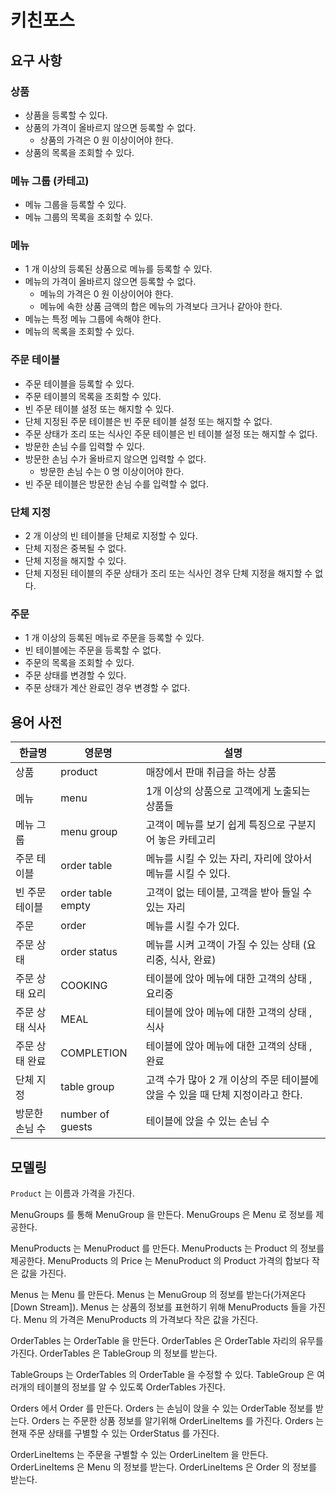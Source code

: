 # 키친포스

## 요구 사항

### 상품

* 상품을 등록할 수 있다.
* 상품의 가격이 올바르지 않으면 등록할 수 없다.
    * 상품의 가격은 0 원 이상이어야 한다.
* 상품의 목록을 조회할 수 있다.

### 메뉴 그룹 (카테고)

* 메뉴 그룹을 등록할 수 있다.
* 메뉴 그룹의 목록을 조회할 수 있다.

### 메뉴

* 1 개 이상의 등록된 상품으로 메뉴를 등록할 수 있다.
* 메뉴의 가격이 올바르지 않으면 등록할 수 없다.
    * 메뉴의 가격은 0 원 이상이어야 한다.
    * 메뉴에 속한 상품 금액의 합은 메뉴의 가격보다 크거나 같아야 한다.
* 메뉴는 특정 메뉴 그룹에 속해야 한다.
* 메뉴의 목록을 조회할 수 있다.

### 주문 테이블

* 주문 테이블을 등록할 수 있다.
* 주문 테이블의 목록을 조회할 수 있다.
* 빈 주문 테이블 설정 또는 해지할 수 있다.
* 단체 지정된 주문 테이블은 빈 주문 테이블 설정 또는 해지할 수 없다.
* 주문 상태가 조리 또는 식사인 주문 테이블은 빈 테이블 설정 또는 해지할 수 없다.
* 방문한 손님 수를 입력할 수 있다.
* 방문한 손님 수가 올바르지 않으면 입력할 수 없다.
    * 방문한 손님 수는 0 명 이상이어야 한다.
* 빈 주문 테이블은 방문한 손님 수를 입력할 수 없다.

### 단체 지정

* 2 개 이상의 빈 테이블을 단체로 지정할 수 있다.
* 단체 지정은 중복될 수 없다.
* 단체 지정을 해지할 수 있다.
* 단체 지정된 테이블의 주문 상태가 조리 또는 식사인 경우 단체 지정을 해지할 수 없다.

### 주문

* 1 개 이상의 등록된 메뉴로 주문을 등록할 수 있다.
* 빈 테이블에는 주문을 등록할 수 없다.
* 주문의 목록을 조회할 수 있다.
* 주문 상태를 변경할 수 있다.
* 주문 상태가 계산 완료인 경우 변경할 수 없다.

## 용어 사전

| 한글명 | 영문명 | 설명 |
| --- | --- | --- |
| 상품  | product | 매장에서 판매 취급을 하는 상품 |
| 메뉴 | menu | 1개 이상의 상품으로 고객에게 노출되는 상품들 |
| 메뉴 그룹 | menu group | 고객이 메뉴를 보기 쉽게 특징으로 구분지어 놓은 카테고리 |
| 주문 테이블 | order table | 메뉴를 시킬 수 있는 자리, 자리에 앉아서 메뉴를 시킬 수 있다. |
| 빈 주문 테이블 | order table empty | 고객이 없는 테이블, 고객을 받아 들일 수 있는 자리 |
| 주문 | order | 메뉴를 시킬 수가 있다. |
| 주문 상태 | order status | 메뉴를 시켜 고객이 가질 수 있는 상태 (요리중, 식사, 완료) |
| 주문 상태 요리 | COOKING | 테이블에 앉아 메뉴에 대한 고객의 상태 , 요리중 |
| 주문 상태 식사 | MEAL | 테이블에 앉아 메뉴에 대한 고객의 상태 , 식사 |
| 주문 상태 완료 | COMPLETION | 테이블에 앉아 메뉴에 대한 고객의 상태 , 완료 |
| 단체 지정 | table group | 고객 수가 많아 2 개 이상의 주문 테이블에 앉을 수 있을 때 단체 지정이라고 한다. |
| 방문한 손님 수 | number of guests | 테이블에 앉을 수 있는 손님 수 |

## 모델링

```Product``` 는 이름과 가격을 가진다.   

MenuGroups 를 통해 MenuGroup 을 만든다.
MenuGroups 은 Menu 로 정보를 제공한다.

MenuProducts 는 MenuProduct 를 만든다.
MenuProducts 는 Product 의 정보를 제공한다.
MenuProducts 의 Price 는 MenuProduct 의 Product 가격의 합보다 작은 값을 가진다.

Menus 는 Menu 를 만든다.
Menus 는 MenuGroup 의 정보를 받는다(가져온다[Down Stream]).
Menus 는 상품의 정보를 표현하기 위해 MenuProducts 들을 가진다.
Menu 의 가격은 MenuProducts 의 가격보다 작은 값을 가진다.

OrderTables 는 OrderTable 을 만든다.
OrderTables 은 OrderTable 자리의 유무를 가진다.
OrderTables 은 TableGroup 의 정보를 받는다.

TableGroups 는 OrderTables 의 OrderTable 을 수정할 수 있다.
TableGroup 은 여러개의 테이블의 정보를 알 수 있도록 OrderTables 가진다.

Orders 에서 Order 를 만든다.
Orders 는 손님이 앉을 수 있는 OrderTable 정보를 받는다.
Orders 는 주문한 상품 정보를 알기위해 OrderLineItems 를 가진다.
Orders 는 현재 주문 상태를 구별할 수 있는 OrderStatus 를 가진다.

OrderLineItems 는 주문을 구별할 수 있는 OrderLineItem 을 만든다.
OrderLineItems 은 Menu 의 정보를 받는다.
OrderLineItems 은 Order 의 정보를 받는다.
